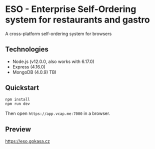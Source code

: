 # ESO - Enterprise Self-Ordering system for restaurants and gastro
A cross-platform self-ordering system for browsers

## Technologies
- Node.js (v12.0.0, also works with 6.17.0)
- Express (4.16.0)
- MongoDB (4.0.9) TBI

## Quickstart
```bash
npm install
npm run dev
```
Then open `https://app.vcap.me:7000` in a browser.

## Preview
https://eso.gokasa.cz
